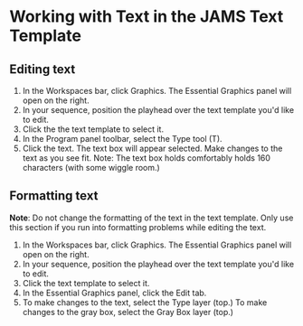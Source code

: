 # Working with Text in the JAMS Text Template

## Editing text

1. In the Workspaces bar, click Graphics. The Essential Graphics panel will open on the right.
2. In your sequence, position the playhead over the text template you'd like to edit.
3. Click the the text template to select it. 
4. In the Program panel toolbar, select the Type tool \(T\). 
5. Click the text. The text box will appear selected. Make changes to the text as you see fit. Note: The text box holds comfortably holds 160 characters \(with some wiggle room.\) 

## Formatting text

**Note**: Do not change the formatting of the text in the text template. Only use this section if you run into formatting problems while editing the text.

1. In the Workspaces bar, click Graphics. The Essential Graphics panel will open on the right.
2. In your sequence, position the playhead over the text template you'd like to edit. 
3. Click the text template to select it.
4. In the Essential Graphics panel, click the Edit tab.
5. To make changes to the text, select the Type layer \(top.\) To make changes to the gray box, select the Gray Box layer \(top.\)



